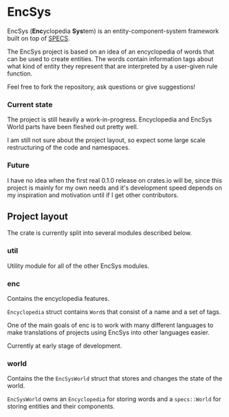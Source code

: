 # EncSys

EncSys (**Enc**yclopedia **Sys**tem) is an entity-component-system framework built on top of [SPECS](https://github.com/slide-rs/specs).

The EncSys project is based on an idea of an encyclopedia of words that can be used to create entities.
The words contain information tags about what kind of entity they represent that are interpreted by a user-given rule function.

Feel free to fork the repository, ask questions or give suggestions!

### Current state

The project is still heavily a work-in-progress.
Encyclopedia and EncSys World parts have been fleshed out pretty well.

I am still not sure about the project layout, so expect some large scale restructuring of the code and namespaces.

### Future

I have no idea when the first real 0.1.0 release on crates.io will be, since this project is mainly for my own needs and it's development speed depends on my inspiration and motivation until if I get other contributors.

## Project layout

The crate is currently split into several modules described below.

### util

Utility module for all of the other EncSys modules.

### enc

Contains the encyclopedia features.

`Encyclopedia` struct contains `Word`s that consist of a name and a set of tags.

One of the main goals of enc is to work with many different languages to make translations of projects using EncSys into other languages easier.

Currently at early stage of development.

### world

Contains the the `EncSysWorld` struct that stores and changes the state of the world.

`EncSysWorld` owns an `Encyclopedia` for storing words and a `specs::World` for storing entities and their components.
